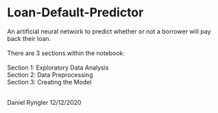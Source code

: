 # Loan-Default-Predictor
An artificial neural network to predict whether or not a borrower will pay back their loan. <br/> <br/>
There are 3 sections within the notebook: <br/> <br/>
Section 1: Exploratory Data Analysis <br/>
Section 2: Data Preprocessing <br/>
Section 3: Creating the Model <br/>  <br/>

Daniel Ryngler 12/12/2020


